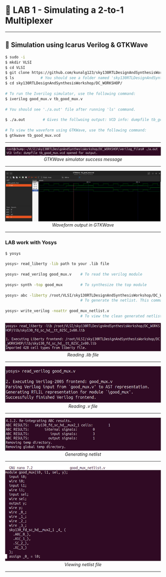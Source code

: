 # 🧪 LAB 1 - Simulating a 2-to-1 Multiplexer

---

## 🔹 Simulation using Icarus Verilog & GTKWave

```bash
$ sudo -i
$ mkdir VLSI
$ cd VLSI
$ git clone https://github.com/kunalg123/sky130RTLDesignAndSynthesisWorkshop.git
$ ls            # You should see a folder named 'sky130RTLDesignAndSynthesisWorkshop'
$ cd sky130RTLDesignAndSynthesisWorkshop/DC_WORKSHOP/

# To run the Iverilog simulator, use the following command:
$ iverilog good_mux.v tb_good_mux.v

# You should see './a.out' file after running 'ls' command.

$ ./a.out        # Gives the follwoing output: VCD info: dumpfile tb_good_mux.vcd opened for output.

# To view the waveform using GTKWave, use the following command:
$ gtkwave tb_good_mux.vcd
```



---
<div align="center"> 
  <img src="Images/gtk_success.png" alt="GTKWave simulator Success"/> <br/> 
  <em>GTKWave simulator success message</em> 
</div>


---
<div align="center"> 
  <img src="Images/gtkwave.png" alt="GTKWave simulator"/> <br/> 
  <em>Waveform output in GTKWave</em> 
</div>

---

### LAB work with Yosys

```bash
$ yosys

yosys> read_liberty -lib path to your .lib file

yosys> read_verilog good_mux.v    # To read the verilog module

yosys> synth -top good_mux        # To synthesize the top module

yosys> abc -liberty /root/VLSI/sky130RTLDesignAndSynthesisWorkshop/DC_WORKSHOP/lib/sky130_fd_sc_hd__tt_025C_1v80.lib
                                  # To generate the netlist. This command maps the RTL code to standard cells in the '.lib' file.

yosys> write_verilog -noattr good_mux_netlist.v
                                  # To view the clean generated netlist file.
```


<div align="center"> 
  <img src="Images/read_lib_file.png" alt="Lib file"/> <br/> 
  <em>Reading .lib file</em> 
</div>

---

<div align="center"> 
  <img src="Images/read_verilog.png" alt="verilog file"/> <br/> 
  <em>Reading .v file</em> 
</div>

---

<div align="center"> 
  <img src="Images/generate_netlist.png" alt="netlist file"/> <br/> 
  <em>Generating netlist</em> 
</div>

---

<div align="center"> 
  <img src="Images/clean_netlist.png" alt="clean netlist file"/> <br/> 
  <em>Viewing netlist file</em> 
</div>

---
